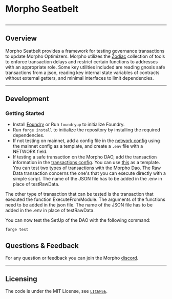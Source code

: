 # Morpho Seatbelt

<picture>
  <source media="(prefers-color-scheme: dark)" srcset="https://i.imgur.com/uLq5V14.png">
  <img alt="" src="https://i.imgur.com/ZiL1Lr2.png">
</picture>

---

## Overview

Morpho Seatbelt provides a framework for testing governance transactions to update Morpho Optimizers. Morpho utilizes the [Zodiac](https://github.com/gnosis/zodiac) collection of tools to enforce transaction delays and restrict certain functions to addresses with an appropriate role. Some key utilities included are reading gnosis safe transactions from a json, reading key internal state variables of contracts without external getters, and minimal interfaces to limit dependencies. 


---

## Development

### Getting Started

- Install [Foundry](https://github.com/foundry-rs/foundry) or Run `foundryup` to initialize Foundry.
- Run `forge install` to initialize the repository by installing the required dependencies.
- If not testing on mainnet, add a config file in the [network config](./config/networks) using the mainnet config as a template, and create a `.env` file with a NETWORK field.
- If testing a safe transaction on the Morpho DAO, add the transaction information in the [transactions config](./config/transactions). You can use [this](./test/TestLog.sol) as a template. You can test two types of transactions with the Morpho Dao. The Raw Data transaction concerns the one's that you can execute directly with a simple script. The name of the JSON file has to be added in the .env in place of testRawData.

The other type of transaction that can be tested is the transaction that executed the function ExecuteFromModule. The arguments of the functions need to be added in the json file. The name of the JSON file has to be added in the .env in place of testRawData.

You can now test the SetUp of the DAO with the following command: 

```bash
forge test
```

## Questions & Feedback

For any question or feedback you can join the Morpho [discord](https://discord.morpho.xyz).

---

## Licensing

The code is under the MIT License, see [`LICENSE`](./LICENSE).
